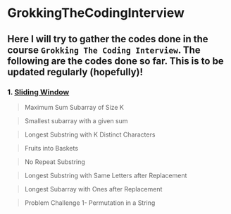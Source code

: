 # GrokkingTheCodingInterview

## Here I will try to gather the codes done in the course `Grokking The Coding Interview`. The following are the codes done so far. This is to be updated regularly (hopefully)! 

### 1. [Sliding Window](/1.Sliding%20Window/)

> Maximum Sum Subarray of Size K

> Smallest subarray with a given sum

> Longest Substring with K Distinct Characters

> Fruits into Baskets

> No Repeat Substring

> Longest Substring with Same Letters after Replacement

> Longest Subarray with Ones after Replacement

> Problem Challenge 1- Permutation in a String
